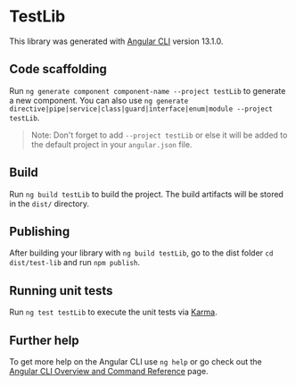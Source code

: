 # TestLib

This library was generated with [Angular CLI](https://github.com/angular/angular-cli) version 13.1.0.

## Code scaffolding

Run `ng generate component component-name --project testLib` to generate a new component. You can also use `ng generate directive|pipe|service|class|guard|interface|enum|module --project testLib`.
> Note: Don't forget to add `--project testLib` or else it will be added to the default project in your `angular.json` file. 

## Build

Run `ng build testLib` to build the project. The build artifacts will be stored in the `dist/` directory.

## Publishing

After building your library with `ng build testLib`, go to the dist folder `cd dist/test-lib` and run `npm publish`.

## Running unit tests

Run `ng test testLib` to execute the unit tests via [Karma](https://karma-runner.github.io).

## Further help

To get more help on the Angular CLI use `ng help` or go check out the [Angular CLI Overview and Command Reference](https://angular.io/cli) page.
